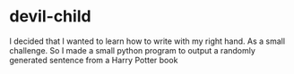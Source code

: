 # devil-child
I decided that I wanted to learn how to write with my right hand. As a small challenge. So I made a small python program to output a randomly generated sentence from a Harry Potter book
